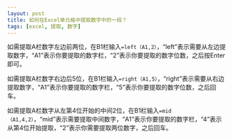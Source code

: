 ```yaml
---
layout: post
title: 如何在Excel单元格中提取数字中的一段？
tags: [excel, 提取, 数字]
---
```


<!--more-->

如需提取A栏数字左边前两位，在B1栏输入`=left（A1,2）`，“left”表示需要从左边提取数字，“A1”表示你要提取的数字栏，“2”表示你要提取的数字位数，之后按Enter即可。

如需提取A栏数字右边后5位，在B1栏输入`=right（A1,5）`，“right”表示需要从右边提取数字，“A1”表示你要提取的数字栏，“5”表示你要提取的数字位数，之后回车。

如需提取A栏数字从左第4位开始的中间2位，在B1栏输入`=mid（A1,4,2）`，“mid”表示需要提取中间数字，“A1”表示你要提取的数字栏，“4”表示从第4位开始提取，“2”表示你需要提取两位数字，之后回车。
